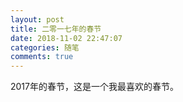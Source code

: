 ```yaml
---
layout: post
title: 二零一七年的春节
date: 2018-11-02 22:47:07
categories: 随笔
comments: true
---
```


2017年的春节，这是一个我最喜欢的春节。

